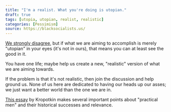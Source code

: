 ```yaml
---
title: "I'm a realist. What you're doing is utopian."
draft: true
tags: [utopia, utopian, realist, realistic]
categories: [Pessimism]
source: https://blacksocialists.us/
---
```


[We strongly disagree](https://www.marxists.org/archive/marx/works/1880/soc-utop/ch02.htm), but if what we are aiming to accomplish is merely "utopian" in your eyes (it's not in ours), that means you can at least see the good in it.  
  
You have one life; maybe help us create a new, "realistic" version of what we are aiming towards.  
  
If the problem is that it's not realistic, then join the discussion and help ground us. None of us here are dedicated to having our heads up our asses; we just want a better world than the one we are in.  
  
[This essay](https://theanarchistlibrary.org/library/petr-kropotkin-are-we-good-enough) by Kropotkin makes several important points about "practical men" and their historical successes and relevance.

